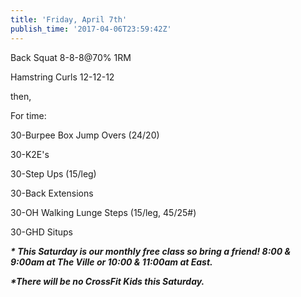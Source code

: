 ```yaml
---
title: 'Friday, April 7th'
publish_time: '2017-04-06T23:59:42Z'
---
```


Back Squat 8-8-8\@70% 1RM

Hamstring Curls 12-12-12

then,

For time:

30-Burpee Box Jump Overs (24/20)

30-K2E's

30-Step Ups (15/leg)

30-Back Extensions

30-OH Walking Lunge Steps (15/leg, 45/25\#)

30-GHD Situps

***\* This Saturday is our monthly free class so bring a friend! 8:00 &
9:00am at The Ville or 10:00 & 11:00am at East.***

***\*There will be no CrossFit Kids this Saturday.***
